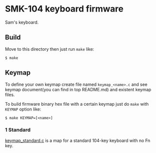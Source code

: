 SMK-104 keyboard firmware
=========================

Sam's keyboard.

## Build
Move to this directory then just run `make` like:

    $ make


## Keymap
To define your own keymap create file named `keymap_<name>.c` and see keymap document(you can find in top README.md) and existent keymap files.

To build firmware binary hex file with a certain keymap just do `make` with `KEYMAP` option like:

    $ make KEYMAP=[<name>]


### 1  Standard
[keymap_standard.c](keymap_standard.c) is a map for a standard 104-key keyboard with no Fn key.

